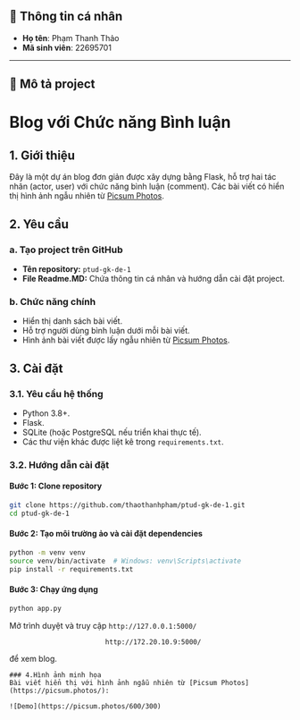 
## 📌 Thông tin cá nhân  
- **Họ tên**: Phạm Thanh Thảo  
- **Mã sinh viên**: 22695701
---

## 📌 Mô tả project  
# Blog với Chức năng Bình luận

## 1. Giới thiệu
Đây là một dự án blog đơn giản được xây dựng bằng Flask, hỗ trợ hai tác nhân (actor, user) với chức năng bình luận (comment). Các bài viết có hiển thị hình ảnh ngẫu nhiên từ [Picsum Photos](https://picsum.photos/).

## 2. Yêu cầu
### a. Tạo project trên GitHub
- **Tên repository:** `ptud-gk-de-1`
- **File Readme.MD:** Chứa thông tin cá nhân và hướng dẫn cài đặt project.

### b. Chức năng chính
- Hiển thị danh sách bài viết.
- Hỗ trợ người dùng bình luận dưới mỗi bài viết.
- Hình ảnh bài viết được lấy ngẫu nhiên từ [Picsum Photos](https://picsum.photos/).

## 3. Cài đặt
### 3.1. Yêu cầu hệ thống
- Python 3.8+.
- Flask.
- SQLite (hoặc PostgreSQL nếu triển khai thực tế).
- Các thư viện khác được liệt kê trong `requirements.txt`.

### 3.2. Hướng dẫn cài đặt
#### Bước 1: Clone repository
```sh
git clone https://github.com/thaothanhpham/ptud-gk-de-1.git
cd ptud-gk-de-1
```
#### Bước 2: Tạo môi trường ảo và cài đặt dependencies
```sh
python -m venv venv
source venv/bin/activate  # Windows: venv\Scripts\activate
pip install -r requirements.txt
```
#### Bước 3: Chạy ứng dụng
```sh
python app.py
```
Mở trình duyệt và truy cập `http://127.0.0.1:5000/` 

                            http://172.20.10.9:5000/
để xem blog.
```
### 4.Hình ảnh minh họa
Bài viết hiển thị với hình ảnh ngẫu nhiên từ [Picsum Photos](https://picsum.photos/):

![Demo](https://picsum.photos/600/300)

